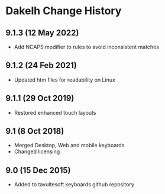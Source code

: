 Dakelh Change History
============================

9.1.3 (12 May 2022)
-------------------
* Add NCAPS modifier to rules to avoid inconsistent matches

9.1.2 (24 Feb 2021)
-------------------
* Updated htm files for readability on Linux

9.1.1 (29 Oct 2019)
-------------------
* Restored enhanced touch layouts

9.1 (8 Oct 2018)
----------------
* Merged Desktop, Web and mobile keyboards
* Changed licensing

9.0 (15 Dec 2015)
-----------------
* Added to tavultesoft keyboards github repository

